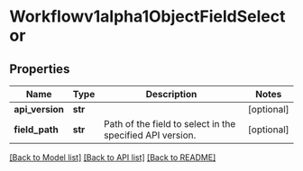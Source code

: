 # Workflowv1alpha1ObjectFieldSelector

## Properties
Name | Type | Description | Notes
------------ | ------------- | ------------- | -------------
**api_version** | **str** |  | [optional] 
**field_path** | **str** | Path of the field to select in the specified API version. | [optional] 

[[Back to Model list]](../README.md#documentation-for-models) [[Back to API list]](../README.md#documentation-for-api-endpoints) [[Back to README]](../README.md)


